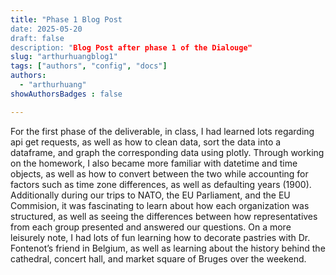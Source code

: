```yaml
---
title: "Phase 1 Blog Post
date: 2025-05-20
draft: false
description: "Blog Post after phase 1 of the Dialouge"
slug: "arthurhuangblog1" 
tags: ["authors", "config", "docs"]
authors:
  - "arthurhuang"
showAuthorsBadges : false

---
```


For the first phase of the deliverable, in class, I had learned lots regarding api get requests, as well as how to clean data, sort the data into a dataframe, and graph the corresponding data using plotly. Through working on the homework, I also became more familiar with datetime and time objects, as well as how to convert between the two while accounting for factors such as time zone differences, as well as defaulting years (1900). Additionally during our trips to NATO, the EU Parliament, and the EU Commision, it was fascinating to learn about how each organization was structured, as well as seeing the differences between how representatives from each group presented and answered our questions. On a more leisurely note, I had lots of fun learning how to decorate pastries with Dr. Fontenot’s friend in Belgium, as well as learning about the history behind the cathedral, concert hall, and market square of Bruges over the weekend.

